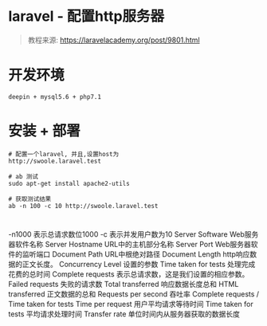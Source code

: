 # laravel - 配置http服务器

>  教程来源: https://laravelacademy.org/post/9801.html

# 开发环境

    deepin + mysql5.6 + php7.1

# 安装 + 部署

    # 配置一个laravel, 并且,设置host为
    http://swoole.laravel.test

    # ab 测试
    sudo apt-get install apache2-utils

    # 获取测试结果
    ab -n 100 -c 10 http://swoole.laravel.test

# 

-n1000 表示总请求数位1000
-c 表示并发用户数为10
Server Software Web服务器软件名称
Server Hostname URL中的主机部分名称
Server Port Web服务器软件的监听端口
Document Path URL中根绝对路径
Document Length http响应数据的正文长度。
Concurrency Level 设置的参数
Time taken for tests 处理完成花费的总时间
Complete requests 表示总请求数，这是我们设置的相应参数。
Failed requests 失败的请求数
Total transferred 响应数据长度总和
HTML transferred 正文数据的总和
Requests per second 吞吐率
    Complete requests / Time taken for tests
Time per request 用户平均请求等待时间
Time taken for tests 平均请求处理时间
Transfer rate 单位时间内从服务器获取的数据长度

